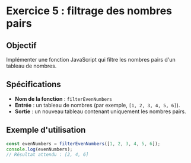 # Exercice 5 : filtrage des nombres pairs

## Objectif
Implémenter une fonction JavaScript qui filtre les nombres pairs d'un tableau de nombres.

## Spécifications
- **Nom de la fonction** : `filterEvenNumbers`
- **Entrée** : un tableau de nombres (par exemple, `[1, 2, 3, 4, 5, 6]`).
- **Sortie** : un nouveau tableau contenant uniquement les nombres pairs.

## Exemple d'utilisation
```javascript
const evenNumbers = filterEvenNumbers([1, 2, 3, 4, 5, 6]);
console.log(evenNumbers); 
// Résultat attendu : [2, 4, 6]
```
